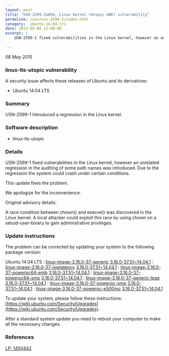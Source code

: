 ```yaml
---
layout: post
title: "USN-2599-2&#58; Linux kernel (Utopic HWE) vulnerability"
permalink: /usn/usn-2599-2/index.html
category:  ubuntu-14.04-lts
date: 2015-05-08 12:00:00
excerpt: |
    USN-2599-1 fixed vulnerabilities in the Linux kernel, however an unrelated regression in the auditing of some path names was introduced. Due to the regression the system could crash under certain conditions.
    
--- 
```

 
 

*08 May 2015*

### linux-lts-utopic vulnerability

A security issue affects these releases of Ubuntu and its derivatives:

* Ubuntu 14.04 LTS

### Summary

USN-2599-1 Introduced a regression in the Linux kernel. 

### Software description

* linux-lts-utopic 

### Details

USN-2599-1 fixed vulnerabilities in the Linux kernel, however an unrelated regression in the auditing of some path names was introduced. Due to the regression the system could crash under certain conditions.

This update fixes the problem.

We apologize for the inconvenience.

Original advisory details:

 A race condition between chown() and execve() was discovered in the Linux kernel. A local attacker could exploit this race by using chown on a setuid-user-binary to gain administrative privileges. 

### Update instructions

The problem can be corrected by updating your system to the following package version:

Ubuntu 14.04 LTS
 : [linux-image-3.16.0-37-generic](https://launchpad.net/ubuntu/+source/linux-lts-utopic) <span> [3.16.0-37.51~14.04.1](https://launchpad.net/ubuntu/+source/linux-lts-utopic/3.16.0-37.51~14.04.1) </span> 
 : [linux-image-3.16.0-37-lowlatency](https://launchpad.net/ubuntu/+source/linux-lts-utopic) <span> [3.16.0-37.51~14.04.1](https://launchpad.net/ubuntu/+source/linux-lts-utopic/3.16.0-37.51~14.04.1) </span> 
 : [linux-image-3.16.0-37-powerpc64-emb](https://launchpad.net/ubuntu/+source/linux-lts-utopic) <span> [3.16.0-37.51~14.04.1](https://launchpad.net/ubuntu/+source/linux-lts-utopic/3.16.0-37.51~14.04.1) </span> 
 : [linux-image-3.16.0-37-powerpc64-smp](https://launchpad.net/ubuntu/+source/linux-lts-utopic) <span> [3.16.0-37.51~14.04.1](https://launchpad.net/ubuntu/+source/linux-lts-utopic/3.16.0-37.51~14.04.1) </span> 
 : [linux-image-3.16.0-37-generic-lpae](https://launchpad.net/ubuntu/+source/linux-lts-utopic) <span> [3.16.0-37.51~14.04.1](https://launchpad.net/ubuntu/+source/linux-lts-utopic/3.16.0-37.51~14.04.1) </span> 
 : [linux-image-3.16.0-37-powerpc-smp](https://launchpad.net/ubuntu/+source/linux-lts-utopic) <span> [3.16.0-37.51~14.04.1](https://launchpad.net/ubuntu/+source/linux-lts-utopic/3.16.0-37.51~14.04.1) </span> 
 : [linux-image-3.16.0-37-powerpc-e500mc](https://launchpad.net/ubuntu/+source/linux-lts-utopic) <span> [3.16.0-37.51~14.04.1](https://launchpad.net/ubuntu/+source/linux-lts-utopic/3.16.0-37.51~14.04.1) </span> 

To update your system, please follow these instructions: [https://wiki.ubuntu.com/Security/Upgrades](https://wiki.ubuntu.com/Security/Upgrades).

After a standard system update you need to reboot your computer to make all the necessary changes. 

### References

 
 [LP: 1450442](https://launchpad.net/bugs/1450442)
 

